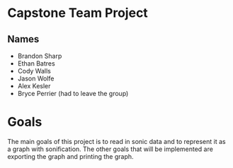 # Capstone Team Project
## Names
* Brandon Sharp
* Ethan Batres
* Cody Walls
* Jason Wolfe
* Alex Kesler
* Bryce Perrier (had to leave the group)
# Goals
The main goals of this project is to read in sonic data and to represent it as a graph with sonification. The other goals that will be implemented are exporting the graph and printing the graph.

